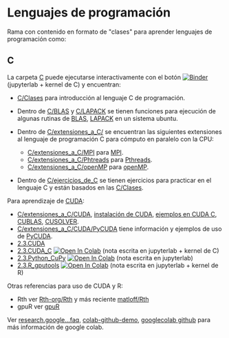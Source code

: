 # Lenguajes de programación

Rama con contenido en formato de "clases" para aprender lenguajes de programación como:

## C

La carpeta [C](C) puede ejecutarse interactivamente con el botón [![Binder](https://mybinder.org/badge_logo.svg)](https://mybinder.org/v2/gh/palmoreck/programming-languages/jupyterlab_c_kernel?urlpath=lab/tree/programming-languages/C/) (jupyterlab + kernel de C) y encuentran:

* [C/Clases](C/clases) para introducción al lenguaje C de programación.

* Dentro de [C/BLAS](C/BLAS) y [C/LAPACK](C/LAPACK) se tienen funciones para ejecución de algunas rutinas de [BLAS](http://www.netlib.org/blas/), [LAPACK](http://www.netlib.org/lapack/) en un sistema ubuntu.

* Dentro de [C/extensiones_a_C/](C/extensiones_a_C) se encuentran las siguientes extensiones al lenguaje de programación C para cómputo en paralelo con la CPU: 

    * [C/extensiones_a_C/MPI](C/extensiones_a_C/MPI) para [MPI](http://mpi-forum.org/).
    * [C/extensiones_a_C/Phtreads](C/extensiones_a_C/Pthreads) para [Pthreads](https://computing.llnl.gov/tutorials/pthreads/).
    * [C/extensiones_a_C/openMP](C/extensiones_a_C/openMP) para [openMP](http://www.openmp.org/).
        
* Dentro de [C/ejercicios_de_C](C/ejercicios_de_C) se tienen ejercicios para practicar en el lenguaje C y están basados en las [C/Clases](C/clases).

Para aprendizaje de [CUDA](https://docs.nvidia.com/cuda/cuda-c-programming-guide/):

* [C/extensiones_a_C/CUDA](C/extensiones_a_C/CUDA), [instalación de CUDA](C/extensiones_a_C/CUDA/instalacion), [ejemplos en CUDA C](C/extensiones_a_C/CUDA/ejemplos/), [CUBLAS](C/extensiones_a_C/CUDA/CUBLAS/), [CUSOLVER](C/extensiones_a_C/CUDA/CUSOLVER/).  
* [C/extensiones_a_C/CUDA/PyCUDA](C/extensiones_a_C/CUDA/PyCUDA) tiene información y ejemplos de uso de [PyCUDA](https://documen.tician.de/pycuda/).
* [2.3.CUDA](https://github.com/ITAM-DS/analisis-numerico-computo-cientifico/blob/old-master/temas/II.computo_paralelo/2.3.CUDA.ipynb) 
* [2.3.CUDA_C](https://github.com/ITAM-DS/analisis-numerico-computo-cientifico/blob/old-master/temas/II.computo_paralelo/2.3.CUDA_C.ipynb) [![Open In Colab](https://colab.research.google.com/assets/colab-badge.svg)](https://colab.research.google.com/github/ITAM-DS/analisis-numerico-computo-cientifico/blob/old-master/temas/II.computo_paralelo/2.3.CUDA_C.ipynb) (nota escrita en jupyterlab + kernel de C)
* [2.3.Python_CuPy](https://github.com/ITAM-DS/analisis-numerico-computo-cientifico/blob/old-master/temas/II.computo_paralelo/2.3.Python_CuPy.ipynb) [![Open In Colab](https://colab.research.google.com/assets/colab-badge.svg)](https://colab.research.google.com/github/ITAM-DS/analisis-numerico-computo-cientifico/blob/old-master/temas/II.computo_paralelo/2.3.Python_CuPy.ipynb) (nota escrita en jupyterlab)
* [2.3.R_gputools](https://github.com/ITAM-DS/analisis-numerico-computo-cientifico/blob/old-master/temas/II.computo_paralelo/2.3.R_gputools.ipynb) [![Open In Colab](https://colab.research.google.com/assets/colab-badge.svg)](https://colab.research.google.com/github/ITAM-DS/analisis-numerico-computo-cientifico/blob/old-master/temas/II.computo_paralelo/2.3.R_gputools.ipynb) (nota escrita en jupyterlab + kernel de R)

Otras referencias para uso de CUDA y R:

* Rth ver [Rth-org/Rth](https://github.com/Rth-org/Rth) y más reciente [matloff/Rth](https://github.com/matloff/Rth)
* gpuR ver [gpuR](https://github.com/cdeterman/gpuR)


Ver [research.google...faq](https://research.google.com/colaboratory/faq.html), [colab-github-demo](https://github.com/googlecolab/colabtools/blob/master/notebooks/colab-github-demo.ipynb), [googlecolab github](https://github.com/googlecolab/colabtools) para más información de google colab.
